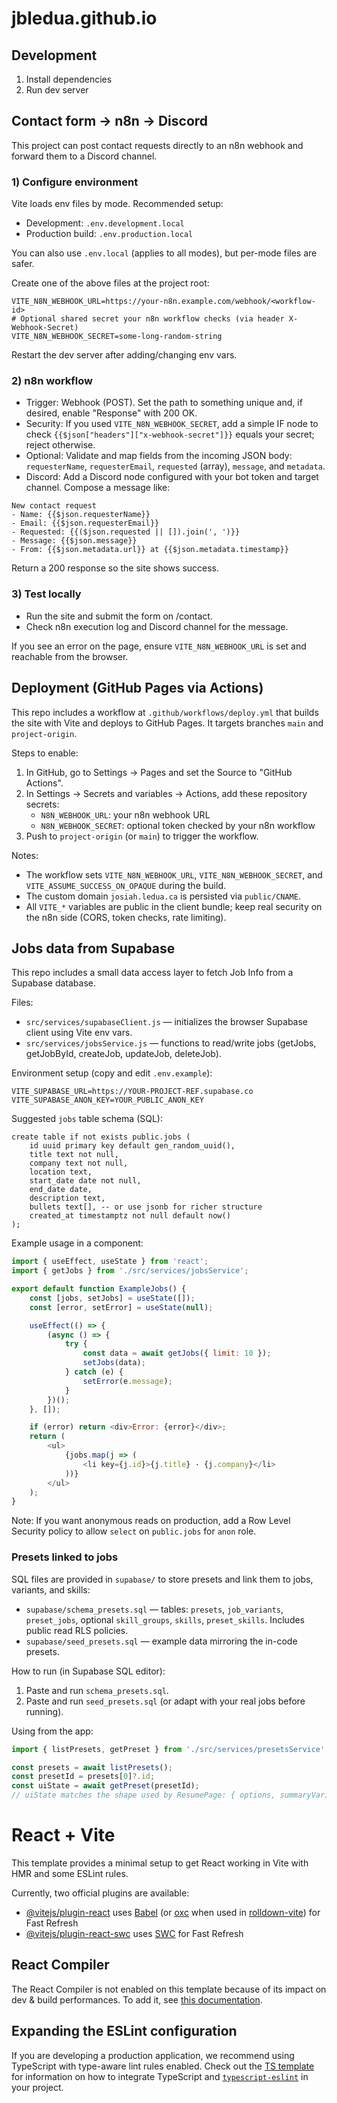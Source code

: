 # jbledua.github.io

## Development

 1. Install dependencies
 2. Run dev server

## Contact form -> n8n -> Discord

This project can post contact requests directly to an n8n webhook and forward them to a Discord channel.

### 1) Configure environment

Vite loads env files by mode. Recommended setup:

- Development: `.env.development.local`
- Production build: `.env.production.local`

You can also use `.env.local` (applies to all modes), but per-mode files are safer.

Create one of the above files at the project root:

```
VITE_N8N_WEBHOOK_URL=https://your-n8n.example.com/webhook/<workflow-id>
# Optional shared secret your n8n workflow checks (via header X-Webhook-Secret)
VITE_N8N_WEBHOOK_SECRET=some-long-random-string
```

Restart the dev server after adding/changing env vars.

### 2) n8n workflow

- Trigger: Webhook (POST). Set the path to something unique and, if desired, enable "Response" with 200 OK.
- Security: If you used `VITE_N8N_WEBHOOK_SECRET`, add a simple IF node to check `{{$json["headers"]["x-webhook-secret"]}}` equals your secret; reject otherwise.
- Optional: Validate and map fields from the incoming JSON body: `requesterName`, `requesterEmail`, `requested` (array), `message`, and `metadata`.
- Discord: Add a Discord node configured with your bot token and target channel. Compose a message like:

```
New contact request
- Name: {{$json.requesterName}}
- Email: {{$json.requesterEmail}}
- Requested: {{($json.requested || []).join(', ')}}
- Message: {{$json.message}}
- From: {{$json.metadata.url}} at {{$json.metadata.timestamp}}
```

Return a 200 response so the site shows success.

### 3) Test locally

- Run the site and submit the form on /contact.
- Check n8n execution log and Discord channel for the message.

If you see an error on the page, ensure `VITE_N8N_WEBHOOK_URL` is set and reachable from the browser.

## Deployment (GitHub Pages via Actions)

This repo includes a workflow at `.github/workflows/deploy.yml` that builds the site with Vite and deploys to GitHub Pages. It targets branches `main` and `project-origin`.

Steps to enable:

1. In GitHub, go to Settings → Pages and set the Source to "GitHub Actions".
2. In Settings → Secrets and variables → Actions, add these repository secrets:
	- `N8N_WEBHOOK_URL`: your n8n webhook URL
	- `N8N_WEBHOOK_SECRET`: optional token checked by your n8n workflow
3. Push to `project-origin` (or `main`) to trigger the workflow.

Notes:

- The workflow sets `VITE_N8N_WEBHOOK_URL`, `VITE_N8N_WEBHOOK_SECRET`, and `VITE_ASSUME_SUCCESS_ON_OPAQUE` during the build.
- The custom domain `josiah.ledua.ca` is persisted via `public/CNAME`.
- All `VITE_*` variables are public in the client bundle; keep real security on the n8n side (CORS, token checks, rate limiting).

## Jobs data from Supabase

This repo includes a small data access layer to fetch Job Info from a Supabase database.

Files:
- `src/services/supabaseClient.js` — initializes the browser Supabase client using Vite env vars.
- `src/services/jobsService.js` — functions to read/write jobs (getJobs, getJobById, createJob, updateJob, deleteJob).

Environment setup (copy and edit `.env.example`):

```
VITE_SUPABASE_URL=https://YOUR-PROJECT-REF.supabase.co
VITE_SUPABASE_ANON_KEY=YOUR_PUBLIC_ANON_KEY
```

Suggested `jobs` table schema (SQL):

```
create table if not exists public.jobs (
	id uuid primary key default gen_random_uuid(),
	title text not null,
	company text not null,
	location text,
	start_date date not null,
	end_date date,
	description text,
	bullets text[], -- or use jsonb for richer structure
	created_at timestamptz not null default now()
);
```

Example usage in a component:

```js
import { useEffect, useState } from 'react';
import { getJobs } from './src/services/jobsService';

export default function ExampleJobs() {
	const [jobs, setJobs] = useState([]);
	const [error, setError] = useState(null);

	useEffect(() => {
		(async () => {
			try {
				const data = await getJobs({ limit: 10 });
				setJobs(data);
			} catch (e) {
				setError(e.message);
			}
		})();
	}, []);

	if (error) return <div>Error: {error}</div>;
	return (
		<ul>
			{jobs.map(j => (
				<li key={j.id}>{j.title} · {j.company}</li>
			))}
		</ul>
	);
}
```

Note: If you want anonymous reads on production, add a Row Level Security policy to allow `select` on `public.jobs` for `anon` role.

### Presets linked to jobs

SQL files are provided in `supabase/` to store presets and link them to jobs, variants, and skills:

- `supabase/schema_presets.sql` — tables: `presets`, `job_variants`, `preset_jobs`, optional `skill_groups`, `skills`, `preset_skills`. Includes public read RLS policies.
- `supabase/seed_presets.sql` — example data mirroring the in-code presets.

How to run (in Supabase SQL editor):

1) Paste and run `schema_presets.sql`.
2) Paste and run `seed_presets.sql` (or adapt with your real jobs before running).

Using from the app:

```js
import { listPresets, getPreset } from './src/services/presetsService';

const presets = await listPresets();
const presetId = presets[0]?.id;
const uiState = await getPreset(presetId);
// uiState matches the shape used by ResumePage: { options, summaryVariant, experiences, skills }
```
# React + Vite

This template provides a minimal setup to get React working in Vite with HMR and some ESLint rules.

Currently, two official plugins are available:

- [@vitejs/plugin-react](https://github.com/vitejs/vite-plugin-react/blob/main/packages/plugin-react) uses [Babel](https://babeljs.io/) (or [oxc](https://oxc.rs) when used in [rolldown-vite](https://vite.dev/guide/rolldown)) for Fast Refresh
- [@vitejs/plugin-react-swc](https://github.com/vitejs/vite-plugin-react/blob/main/packages/plugin-react-swc) uses [SWC](https://swc.rs/) for Fast Refresh

## React Compiler

The React Compiler is not enabled on this template because of its impact on dev & build performances. To add it, see [this documentation](https://react.dev/learn/react-compiler/installation).

## Expanding the ESLint configuration

If you are developing a production application, we recommend using TypeScript with type-aware lint rules enabled. Check out the [TS template](https://github.com/vitejs/vite/tree/main/packages/create-vite/template-react-ts) for information on how to integrate TypeScript and [`typescript-eslint`](https://typescript-eslint.io) in your project.
